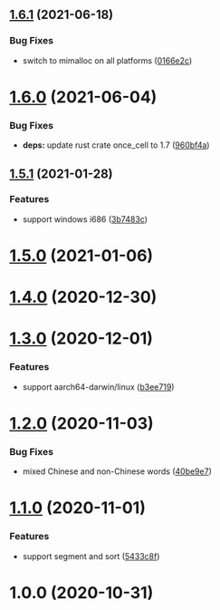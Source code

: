 ## [1.6.1](https://github.com/Brooooooklyn/pinyin/compare/v1.6.0...v1.6.1) (2021-06-18)

### Bug Fixes

- switch to mimalloc on all platforms ([0166e2c](https://github.com/Brooooooklyn/pinyin/commit/0166e2ce119b27414b3b9a08c32393b035d129d7))

# [1.6.0](https://github.com/Brooooooklyn/pinyin/compare/v1.5.1...v1.6.0) (2021-06-04)

### Bug Fixes

- **deps:** update rust crate once_cell to 1.7 ([960bf4a](https://github.com/Brooooooklyn/pinyin/commit/960bf4ab29c53cf2303b715b8edc78a1a491d76b))

## [1.5.1](https://github.com/Brooooooklyn/pinyin/compare/v1.5.0...v1.5.1) (2021-01-28)

### Features

- support windows i686 ([3b7483c](https://github.com/Brooooooklyn/pinyin/commit/3b7483ceb23e9df384999853c672fbd28a19105b))

# [1.5.0](https://github.com/Brooooooklyn/pinyin/compare/v1.4.0...v1.5.0) (2021-01-06)

# [1.4.0](https://github.com/Brooooooklyn/pinyin/compare/v1.3.0...v1.4.0) (2020-12-30)

# [1.3.0](https://github.com/Brooooooklyn/pinyin/compare/v1.2.0...v1.3.0) (2020-12-01)

### Features

- support aarch64-darwin/linux ([b3ee719](https://github.com/Brooooooklyn/pinyin/commit/b3ee7199ef1c5ebd9f7dc83c963f7b1f2f523902))

# [1.2.0](https://github.com/Brooooooklyn/pinyin/compare/v1.1.0...v1.2.0) (2020-11-03)

### Bug Fixes

- mixed Chinese and non-Chinese words ([40be9e7](https://github.com/Brooooooklyn/pinyin/commit/40be9e73535769d22d449edfec335f244e2b3dfd))

# [1.1.0](https://github.com/Brooooooklyn/pinyin/compare/v1.0.0...v1.1.0) (2020-11-01)

### Features

- support segment and sort ([5433c8f](https://github.com/Brooooooklyn/pinyin/commit/5433c8fc64a5919f8e984a83229b970793ebc5e9))

# 1.0.0 (2020-10-31)
